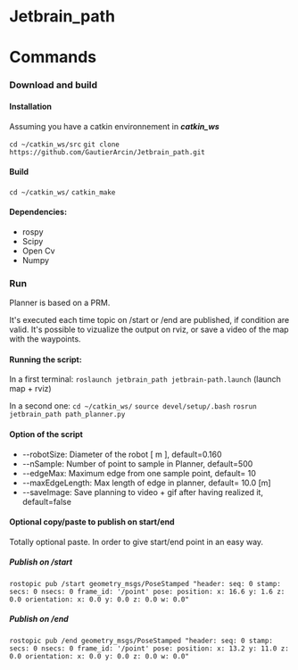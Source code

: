 # Jetbrain_path


# Commands

### Download and build

#### Installation

Assuming you have a catkin environnement in ***catkin_ws***

`cd ~/catkin_ws/src`
`git clone https://github.com/GautierArcin/Jetbrain_path.git`

#### Build

`cd ~/catkin_ws/`
`catkin_make`

#### Dependencies: 
* rospy
* Scipy
* Open Cv
* Numpy

### Run

Planner is based on a PRM.

It's executed each time topic on /start or /end are published, if condition are valid.
It's possible to vizualize the output on rviz, or save a video of the map with the waypoints.

#### Running the script:

In a first terminal: 
`roslaunch jetbrain_path jetbrain-path.launch`
(launch map + rviz)

In a second one: 
`cd ~/catkin_ws/`
`source devel/setup/.bash`
`rosrun jetbrain_path path_planner.py`


#### Option of the script

* --robotSize: Diameter of the robot \[ m \], default=0.160
* --nSample: Number of point to sample in Planner, default=500
* --edgeMax: Maximum edge from one sample point, default= 10
* --maxEdgeLength: Max length of edge in planner, default= 10.0 [m]
* --saveImage: Save planning to video + gif after having realized it, default=false

#### Optional copy/paste to publish on start/end 

Totally optional paste. In order to give start/end point in an easy way.
 
##### Publish on /start

`rostopic pub /start geometry_msgs/PoseStamped "header:
  seq: 0
  stamp:
    secs: 0
    nsecs: 0
  frame_id: '/point'
pose:
  position:
    x: 16.6
    y: 1.6
    z: 0.0
  orientation:
    x: 0.0
    y: 0.0
    z: 0.0
    w: 0.0" `

 
##### Publish on /end

`rostopic pub /end geometry_msgs/PoseStamped "header:
  seq: 0
  stamp:
    secs: 0
    nsecs: 0
  frame_id: '/point'
pose:
  position:
    x: 13.2
    y: 11.0
    z: 0.0
  orientation:
    x: 0.0
    y: 0.0
    z: 0.0
    w: 0.0" `
